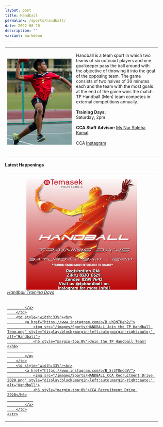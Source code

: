 ```yaml
---
layout: post
title: Handball
permalink: /sports/handball/
date: 2022-06-20
description: ""
variant: markdown
---
```

<table>
    <tbody><tr>
        <td style="width:45%"><img src="/images/Sports/HANDBALL.png" style="display:block;margin-left:auto;margin-right:auto;" alt="Handball"></td>
        <td>
            <p>
                Handball is a team sport in which two teams of six outcourt players and one goalkeeper pass the ball around with the objective of throwing it into the goal of the opposing team. The game consists of two halves of 30 minutes each and the team with the most goals at the end of the game wins the match. TP Handball (Men) team competes in external competitions annually.<br>
                <br>
                <b>Training Days:</b><br>
                Saturday, 2pm<br>
                <br>
                <b>CCA Staff Advisor:</b> <a href="mailto:Nur_Soleha_KAMAL@tp.edu.sg">Ms Nur Soleha Kamal</a><br>
                <br>
                CCA <a href="https://www.instagram.com/tphandball/">Instagram</a><br>
                <br>
            </p>
        </td>
    </tr>
</tbody></table>

#### Latest Happenings

<table>
    <tbody><tr>
        <td style="width:33%"><br>
            <a href="https://www.instagram.com/p/COKRXgPnn2E/">
                <img src="/images/Sports/HANDBALL_Handball Training Days.png" style="display:block;margin-left:auto;margin-right:auto;" alt="Handball">
                <h6 style="margin-top:0%">Handball Training Days</h6>
                
            </a>
        </td>
        <td style="width:33%"><br>
            <a href="https://www.instagram.com/p/B_uhDNTHeh2/">
                <img src="/images/Sports/HANDBALL_Join the TP Handball Team.png" style="display:block;margin-left:auto;margin-right:auto;" alt="Handball">
                <h6 style="margin-top:0%">Join the TP Handball Team!</h6>
                
            </a>
        </td>
        <td style="width:33%"><br>
            <a href="https://www.instagram.com/p/B_Sr3T8nddV/">
                <img src="/images/Sports/HANDBALL_CCA Recruitment Drive 2020.png" style="display:block;margin-left:auto;margin-right:auto;" alt="Handball">
                <h6 style="margin-top:0%">CCA Recruitment Drive 2020</h6>
                
            </a>
        </td>
    </tr>
</tbody></table>